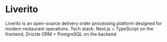 # Liverito
Liverito is an open-source delivery order processing platform designed for modern restaurant operations.  Tech stack: Next.js + TypeScript on the frontend, Drizzle ORM + PostgreSQL on the backend